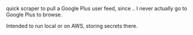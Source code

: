 quick scraper to pull a Google Plus user feed, since .. I never actually go to Google Plus to browse.

Intended to run local or on AWS, storing secrets there.

